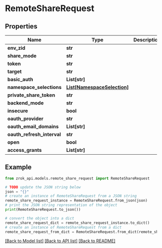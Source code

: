 # RemoteShareRequest


## Properties

Name | Type | Description | Notes
------------ | ------------- | ------------- | -------------
**env_zid** | **str** |  | [optional] 
**share_mode** | **str** |  | [optional] 
**token** | **str** |  | [optional] 
**target** | **str** |  | [optional] 
**basic_auth** | **List[str]** |  | [optional] 
**namespace_selections** | [**List[NamespaceSelection]**](NamespaceSelection.md) |  | [optional] 
**private_share_token** | **str** |  | [optional] 
**backend_mode** | **str** |  | [optional] 
**insecure** | **bool** |  | [optional] 
**oauth_provider** | **str** |  | [optional] 
**oauth_email_domains** | **List[str]** |  | [optional] 
**oauth_refresh_interval** | **str** |  | [optional] 
**open** | **bool** |  | [optional] 
**access_grants** | **List[str]** |  | [optional] 

## Example

```python
from zrok_api.models.remote_share_request import RemoteShareRequest

# TODO update the JSON string below
json = "{}"
# create an instance of RemoteShareRequest from a JSON string
remote_share_request_instance = RemoteShareRequest.from_json(json)
# print the JSON string representation of the object
print(RemoteShareRequest.to_json())

# convert the object into a dict
remote_share_request_dict = remote_share_request_instance.to_dict()
# create an instance of RemoteShareRequest from a dict
remote_share_request_from_dict = RemoteShareRequest.from_dict(remote_share_request_dict)
```
[[Back to Model list]](../README.md#documentation-for-models) [[Back to API list]](../README.md#documentation-for-api-endpoints) [[Back to README]](../README.md)


